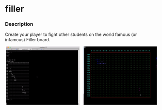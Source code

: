 # filler

### Description

 Create your player to fight other students on the world famous (or infamous) Filler board.

<div style="display: flex; justify-content: space-around;">
  <img src="https://github.com/iosypenk/filler/blob/master/screenshots/filler-game-sample.gif" width="48%" />
  <br/>
  <img src="https://github.com/iosypenk/filler/blob/master/screenshots/filler-game-vis-sample.gif" width="48%" />
</div>

